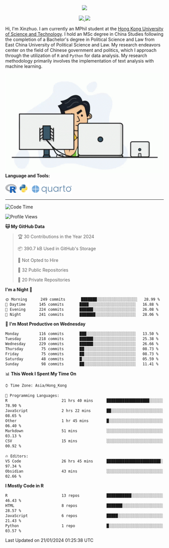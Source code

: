 <div align='center'>
<img src='https://readme-typing-svg.herokuapp.com?font=Lora&color=4d3900&center=true&lines=HKUST+Mphil+in+SOSC;Focus+on+China;Code+for+PoliSci'/>
</div>

<p align='center'>
 <a href
='https://www.linkedin.com/in/xinzhuo-huang-5161011ba/' target='_blank'>
        <img src='https://img.shields.io/badge/linkedin%20-%230077B5.svg?&style=for-the-badge&logo=linkedin&logoColor=white'/>
    </a>
 <a href='https://twitter.com/HsinchoH' target='_blank'>
        <img src='https://img.shields.io/badge/Twitter-1DA1F2?style=for-the-badge&logo=twitter&logoColor=white'/>
    </a>
    </p>
    
Hi, I'm Xinzhuo. I am currently an MPhil student at the [Hong Kong University of Science and Technology](https://sosc.hkust.edu.hk/node/613). I hold an MSc degree in China Studies following the completion of a Bachelor's degree in Political Science and Law from East China University of Political Science and Law. My research endeavors center on the field of Chinese government and politics, which I approach through the utilization of `R` and `Python` for data analysis. My research methodology primarily involves the implementation of text analysis with machine learning.




<img align='right' src="https://github.com/xinzhuohkust/xinzhuohkust/blob/main/programmer.gif" width="590">



**Language and Tools:**  

<code><img height="36" src="https://raw.githubusercontent.com/github/explore/80688e429a7d4ef2fca1e82350fe8e3517d3494d/topics/r/r.png"></code>
<code><img height="36" src="https://raw.githubusercontent.com/github/explore/80688e429a7d4ef2fca1e82350fe8e3517d3494d/topics/python/python.png"></code>
<code><img height="32" src="https://github.com/quarto-dev/quarto-r/blob/main/man/figures/quarto.png"></code>

---
<!--START_SECTION:waka-->
![Code Time](http://img.shields.io/badge/Code%20Time-1%2C362%20hrs%2026%20mins-blue)

![Profile Views](http://img.shields.io/badge/Profile%20Views-9-blue)

**🐱 My GitHub Data** 

> 🏆 30 Contributions in the Year 2024
 > 
> 📦 390.7 kB Used in GitHub's Storage 
 > 
> 🚫 Not Opted to Hire
 > 
> 📜 32 Public Repositories 
 > 
> 🔑 20 Private Repositories  
 > 
**I'm a Night 🦉** 

```text
🌞 Morning      249 commits       ███████░░░░░░░░░░░░░░░░░░   28.99 % 
🌆 Daytime      145 commits       ████░░░░░░░░░░░░░░░░░░░░░   16.88 % 
🌃 Evening      224 commits       ██████░░░░░░░░░░░░░░░░░░░   26.08 % 
🌙 Night        241 commits       ███████░░░░░░░░░░░░░░░░░░   28.06 % 

```
📅 **I'm Most Productive on Wednesday** 

```text
Monday         116 commits       ███░░░░░░░░░░░░░░░░░░░░░░   13.50 % 
Tuesday        218 commits       ██████░░░░░░░░░░░░░░░░░░░   25.38 % 
Wednesday      229 commits       ██████░░░░░░░░░░░░░░░░░░░   26.66 % 
Thursday        75 commits       ██░░░░░░░░░░░░░░░░░░░░░░░   08.73 % 
Friday          75 commits       ██░░░░░░░░░░░░░░░░░░░░░░░   08.73 % 
Saturday        48 commits       █░░░░░░░░░░░░░░░░░░░░░░░░   05.59 % 
Sunday          98 commits       ██░░░░░░░░░░░░░░░░░░░░░░░   11.41 % 

```


📊 **This Week I Spent My Time On** 

```text
⌚︎ Time Zone: Asia/Hong_Kong

💬 Programming Languages: 
R                        21 hrs 40 mins      ███████████████████░░░░░░   78.90 % 
JavaScript               2 hrs 22 mins       ██░░░░░░░░░░░░░░░░░░░░░░░   08.65 % 
Other                    1 hr 45 mins        █░░░░░░░░░░░░░░░░░░░░░░░░   06.40 % 
Markdown                 51 mins             ░░░░░░░░░░░░░░░░░░░░░░░░░   03.13 % 
CSV                      15 mins             ░░░░░░░░░░░░░░░░░░░░░░░░░   00.92 % 

🔥 Editors: 
VS Code                  26 hrs 45 mins      ████████████████████████░   97.34 % 
Obsidian                 43 mins             ░░░░░░░░░░░░░░░░░░░░░░░░░   02.66 % 

```

**I Mostly Code in R** 

```text
R                        13 repos            ███████████░░░░░░░░░░░░░░   46.43 % 
HTML                     8 repos             ███████░░░░░░░░░░░░░░░░░░   28.57 % 
JavaScript               6 repos             █████░░░░░░░░░░░░░░░░░░░░   21.43 % 
Python                   1 repo              █░░░░░░░░░░░░░░░░░░░░░░░░   03.57 % 

```



 Last Updated on 21/01/2024 01:25:38 UTC
<!--END_SECTION:waka-->
    
    
    
    
    
    
    
    

